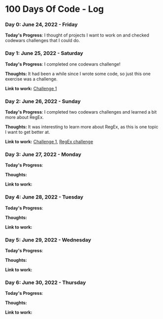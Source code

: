 # 100 Days Of Code - Log

### Day 0: June 24, 2022 - Friday


**Today's Progress**: I thought of projects I want to work on and checked codewars challenges that I could do.

### Day 1: June 25, 2022 - Saturday


**Today's Progress**: I completed one codewars challenge!

**Thoughts:** It had been a while since I wrote some code, so just this one exercise was a challenge.

**Link to work:** [Challenge 1](https://www.codewars.com/kata/reviews/56a5da92af136c8210000051/groups/62b7244398e7f90001638193)


### Day 2: June 26, 2022 - Sunday


**Today's Progress**: I completed two codewars challenges and learned a bit more about RegEx.  

**Thoughts:** It was interesting to learn more about RegEx, as this is one topic I want to get better at. 

**Link to work:** [Challenge 1](https://www.codewars.com/kata/reviews/555acb6d4f0c35acb5000084/groups/5562d60a3d17255fd10000c4), [RegEx challenge](https://www.codewars.com/kata/reviews/5972cebcabb32828300000c2/groups/5972d3c7abb328df060000e5) 

### Day 3: June 27, 2022 - Monday


**Today's Progress**:

**Thoughts:**

**Link to work:**


### Day 4: June 28, 2022 - Tuesday


**Today's Progress**:

**Thoughts:**

**Link to work:**

### Day 5: June 29, 2022 - Wednesday


**Today's Progress**:

**Thoughts:**

**Link to work:**

### Day 6: June 30, 2022 - Thursday


**Today's Progress**:

**Thoughts:**

**Link to work:**
